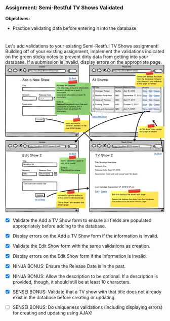 ### Assignment: Semi-Restful TV Shows Validated

**Objectives:**

- Practice validating data before entering it into the database
#

Let's add validations to your existing Semi-Restful TV Shows assignment! Building off of your existing assignment, implement the validations indicated on the green sticky notes to prevent dirty data from getting into your database. If a submission is invalid, display errors on the appropriate page.
![](crud_tvshows_django_valid.png)



- [x] Validate the Add a TV Show form to ensure all fields are populated appropriately before adding to the database.


- [x] Display errors on the Add a TV Show form if the information is invalid.


- [x] Validate the Edit Show form with the same validations as creation.


- [x] Display errors on the Edit Show form if the information is invalid.

- [x] NINJA BONUS: Ensure the Release Date is in the past.


- [x] NINJA BONUS: Allow the description to be optional. If a description is provided, though, it should still be at least 10 characters.


- [x] SENSEI BONUS: Validate that a TV show with that title does not already exist in the database before creating or updating.


- [ ] SENSEI BONUS: Do uniqueness validations (including displaying errors) for creating and updating using AJAX!